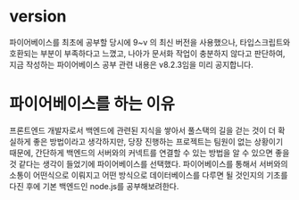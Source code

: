 # version

파이어베이스를 최초에 공부할 당시에 9~v 의 최신 버전을 사용했으나, 타입스크립트와 호환되는 부분이 부족하다고 느꼈고, 나아가 문서화 작업이 충분하지 않다고 판단하여, 지금 작성하는 파이어베이스 공부 관련 내용은 v8.2.3임을 미리 공지합니다.

# 파이어베이스를 하는 이유

프론트엔드 개발자로서 백엔드에 관련된 지식을 쌓아서 풀스택의 길을 걷는 것이 더 확실하게 좋은 방법이라고 생각하지만, 당장 진행하는 프로젝트는 팀원이 없는 상황이기 때문에, 간단하게 백엔드의 서버와의 커넥트를 연결할 수 있는 방법을 알 수 있으면 좋을 것 같다는 생각이 들었기에 파이어베이스를 선택했다. 파이어베이스를 통해서 서버와의 소통이 어떤식으로 이뤄지고 어떤 방식으로 데이터베이스를 다루면 될 것인지의 기초를 다진 후에 기본 백엔드인 node.js를 공부해보려한다.
